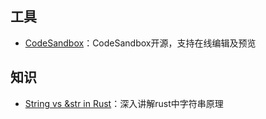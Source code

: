 ## 工具

* [CodeSandbox](https://github.com/codesandbox)：CodeSandbox开源，支持在线编辑及预览


## 知识

* [String vs &str in Rust](https://blog.thoughtram.io/string-vs-str-in-rust/)：深入讲解rust中字符串原理